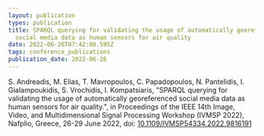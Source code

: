 ```yaml
---
layout: publication
types: publication
title: SPARQL querying for validating the usage of automatically georeferenced
  social media data as human sensors for air quality
date: 2022-06-26T07:42:08.595Z
tags: conference_publications
publication_date: 2022-06-26
---
```

S. Andreadis, M. Elias, T. Mavropoulos, C. Papadopoulos, N. Pantelidis, I. Gialampoukidis, S. Vrochidis, I. Kompatsiaris, "SPARQL querying for validating the usage of automatically georeferenced social media data as human sensors for air quality.", in Proceedings of the IEEE 14th Image, Video, and Multidimensional Signal Processing Workshop (IVMSP 2022), Nafplio, Greece, 26-29 June 2022, doi: [10.1109/IVMSP54334.2022.9816191](https://doi.org/10.1109/IVMSP54334.2022.9816191)